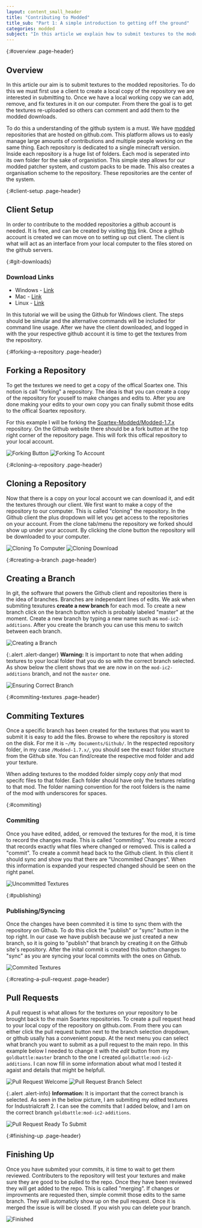 ```yaml
---
layout: content_small_header
title: "Contributing to Modded"
title_sub: "Part 1: A simple introduction to getting off the ground"
categories: modded
subject: "In this article we explain how to submit textures to the modded repo, and how the system works. We walk through the proccess of how to use a simple git client and how to add/commit textures. From there we will walk through the proccess of creating a pull request so your additions can be commented on and added to the modded downloads. This introduction guide will get you contributing to our modded repositories."
---
```


<section markdown="1" class="bs-docs-section">

{:#overview .page-header}
# Overview
In this article our aim is to submit textures to the modded repositories. To do this we must first use a client to create a local copy of the repository we are interested in submitting to. Once we have a local working copy we can add, remove, and fix textures in it on our computer. From there the goal is to get the textures re-uploaded so others can comment and add them to the modded downloads.


To do this a understanding of the github system is a must. We have [modded](https://github.com/Soartex-Modded) repositories that are hosted on github.com. This platform allows us to easly manage large amounts of contributions and multiple people working on the same thing. Each repository is dedicated to a single minecraft version. Inside each repository is a huge list of folders. Each mod is seperated into its own folder for the sake of organistion. This simple step allows for our modded patcher system, and custom packs to be made. This also creates a organisation scheme to the repository. These repositories are the center of the system.

</section>
<section markdown="1" class="bs-docs-section">

{:#client-setup .page-header}
# Client Setup
In order to contribute to the modded repositories a github account is needed. It is free, and can be created by visiting [this](https://github.com/join) link. Once a github account is created we can move on to setting up out client. The client is what will act as an interface from your local computer to the files stored on the github servers.

{:#git-downloads}
### Download Links

* Windows - [Link](https://windows.github.com/)
* Mac - [Link](https://mac.github.com/)
* Linux - [Link](http://git-scm.com/downloads)

In this tutorial we will be using the Github for Windows client. The steps should be simular and the alternative commands will be included for command line usage. After we have the client downloaded, and logged in with the your respective github account it is time to get the textures from the repository.

</section>
<section markdown="1" class="bs-docs-section">

{:#forking-a-repository .page-header}
# Forking a Repository
To get the textures we need to get a copy of the offical Soartex one. This notion is call "forking" a repository. The idea is that you can create a copy of the repository for youself to make changes and edits to. After you are done making your edits to your own copy you can finally submit those edits to the offical Soartex repository.

For this example I will be forking the [Soartex-Modded/Modded-1.7.x](https://github.com/Soartex-Modded/Modded-1.7.x) repository. On the Github website there should be a fork button at the top right corner of the repository page. This will fork this offical repository to your local account.

![Forking Button](/assets/img/contributing-to-the-modded-repos/forking-1.png)
![Forking To Account](/assets/img/contributing-to-the-modded-repos/forking-2.png)

</section>
<section markdown="1" class="bs-docs-section">

{:#cloning-a-repository .page-header}
# Cloning a Repository
Now that there is a copy on your local account we can download it, and edit the textures through our client. We first want to make a copy of the repository to our computer. This is called "cloning" the repository. In the Github client the plus dropdown will let you get access to the repositories on your account. From the clone tab/menu the repository we forked should show up under your account. By clicking the clone button the repository will be downloaded to your computer.

![Cloning To Computer](/assets/img/contributing-to-the-modded-repos/cloning-1.png)
![Cloning Download](/assets/img/contributing-to-the-modded-repos/cloning-2.png)

</section>
<section markdown="1" class="bs-docs-section">

{:#creating-a-branch .page-header}
# Creating a Branch
In git, the software that powers the Github client and repositories there is the idea of branches. Branches are independant lines of edits. We ask when submiting texutures **create a new branch** for each mod. To create a new branch click on the branch button which is probably labeled "master" at the moment. Create a new branch by typing a new name such as `mod-ic2-additions`. After you create the branch you can use this menu to switch between each branch.

![Creating a Branch](/assets/img/contributing-to-the-modded-repos/branch-1.png)


{:.alert .alert-danger}
**Warning:** It is important to note that when adding textures to your local folder that you do so with the correct branch selected. As show below the client shows that we are now in on the `mod-ic2-additions` branch, and not the `master` one.

![Ensuring Correct Branch](/assets/img/contributing-to-the-modded-repos/branch-2.png)

</section>
<section markdown="1" class="bs-docs-section">

{:#commiting-textures .page-header}
# Commiting Textures
Once a specific branch has been created for the textures that you want to submit it is easy to add the files. Browse to where the repository is stored on the disk. For me it is `~/My Documents/Github/`. In the respected repository folder, in my case `/Modded-1.7.x/`, you should see the exact folder structure from the Github site. You can find/create the respective mod folder and add your texture.

When adding textures to the modded folder simply copy *only* that mod specifc files to that folder. Each folder should have only the textures relating to that mod. The folder naming convention for the root folders is the name of the mod with underscores for spaces.

{:#commiting}
### Commiting
Once you have edited, added, or removed the textures for the mod, it is time to record the changes made. This is called "commiting". You create a record that records exactly what files where changed or removed. This is called a "commit". To create a commit head back to the Github client. In this client it should sync and show you that there are "Uncommited Changes". When this information is expanded your respected changed should be seen on the right panel.

![Uncommitted Textures](/assets/img/contributing-to-the-modded-repos/commit-1.png)

{:#publishing}
### Publishing/Syncing
Once the changes have been commited it is time to sync them with the repository on Github. To do this click the "publish" or "sync" button in the top right. In our case we have publish because we just created a new branch, so it is going to "publish" that branch by creating it on the Github site's repository. After the inital commit is created this button changes to "sync" as you are syncing your local commits with the ones on Github.

![Commited Textures](/assets/img/contributing-to-the-modded-repos/commit-2.png)

</section>
<section markdown="1" class="bs-docs-section">

{:#creating-a-pull-request .page-header}
# Pull Requests
A pull request is what allows for the textures on your repository to be brought back to the main Soartex repositories. To create a pull request head to your local copy of the repository on github.com. From there you can either click the pull request button next to the branch selection dropdown, or github usally has a convenient popup. At the next menu you can select what branch you want to submit as a pull request to the main repo. In this example below I needed to change it with the *edit* button from my `goldbattle:master` branch to the one I created `goldbattle:mod-ic2-additions`. I can now fill in some information about what mod I tested it agaist and details that might be helpfull.

![Pull Request Welcome](/assets/img/contributing-to-the-modded-repos/pull-request-1.png)
![Pull Request Branch Select](/assets/img/contributing-to-the-modded-repos/pull-request-2.png)

{:.alert .alert-info}
**Information:** It is important that the correct branch is selected. As seen in the below picture, I am submiting my edited textures for Industrialcraft 2. I can see the commits that I added below, and I am on the correct branch `goldbattle:mod-ic2-additions`.

![Pull Request Ready To Submit](/assets/img/contributing-to-the-modded-repos/pull-request-3.png)

</section>
<section markdown="1" class="bs-docs-section">

{:#finishing-up .page-header}
# Finishing Up
Once you have submited your commits, it is time to wait to get them reviewed. Contributers to the repository will test your textures and make sure they are good to be pulled to the repo. Once they have been reviewed they will get added to the repo. This is called "merging". If changes or improvments are requested then, simple commit those edits to the same branch. They will automaticly show up on the pull request. Once it is merged the issue is will be closed. If you wish you can delete your branch.

![Finished](/assets/img/contributing-to-the-modded-repos/pull-request-4.png)

</section>